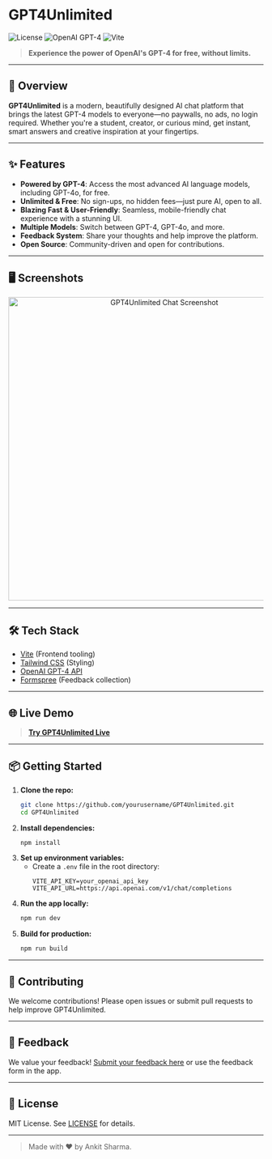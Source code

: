 # GPT4Unlimited

![License](https://img.shields.io/badge/license-MIT-blue.svg)
![OpenAI GPT-4](https://img.shields.io/badge/Powered%20by-GPT--4-blueviolet)
![Vite](https://img.shields.io/badge/Built%20with-Vite-646cff)

> **Experience the power of OpenAI's GPT-4 for free, without limits.**

---

## 🚀 Overview
**GPT4Unlimited** is a modern, beautifully designed AI chat platform that brings the latest GPT-4 models to everyone—no paywalls, no ads, no login required. Whether you're a student, creator, or curious mind, get instant, smart answers and creative inspiration at your fingertips.

---

## ✨ Features
- **Powered by GPT-4**: Access the most advanced AI language models, including GPT-4o, for free.
- **Unlimited & Free**: No sign-ups, no hidden fees—just pure AI, open to all.
- **Blazing Fast & User-Friendly**: Seamless, mobile-friendly chat experience with a stunning UI.
- **Multiple Models**: Switch between GPT-4, GPT-4o, and more.
- **Feedback System**: Share your thoughts and help improve the platform.
- **Open Source**: Community-driven and open for contributions.

---

## 🖥️ Screenshots
<!-- Add screenshots of your app here -->
<p align="center">
  <img src="./screenshots/demo1.png" alt="GPT4Unlimited Chat Screenshot" width="600"/>
</p>

---

## 🛠️ Tech Stack
- [Vite](https://vitejs.dev/) (Frontend tooling)
- [Tailwind CSS](https://tailwindcss.com/) (Styling)
- [OpenAI GPT-4 API](https://platform.openai.com/docs/models/gpt-4)
- [Formspree](https://formspree.io/) (Feedback collection)

---

## 🌐 Live Demo
> **[Try GPT4Unlimited Live](https://gpt-4-unlimited.vercel.app/)**  
 

---

## 📦 Getting Started

1. **Clone the repo:**
   ```bash
   git clone https://github.com/yourusername/GPT4Unlimited.git
   cd GPT4Unlimited
   ```
2. **Install dependencies:**
   ```bash
   npm install
   ```
3. **Set up environment variables:**
   - Create a `.env` file in the root directory:
     ```env
     VITE_API_KEY=your_openai_api_key
     VITE_API_URL=https://api.openai.com/v1/chat/completions
     ```
4. **Run the app locally:**
   ```bash
   npm run dev
   ```
5. **Build for production:**
   ```bash
   npm run build
   ```

---

## 🤝 Contributing
We welcome contributions! Please open issues or submit pull requests to help improve GPT4Unlimited.

---

## 📝 Feedback
We value your feedback! [Submit your feedback here](https://formspree.io/f/xkgrypzw) or use the feedback form in the app.

---

## 📄 License
MIT License. See [LICENSE](LICENSE) for details.

---

 
 

> Made with ❤️ by Ankit Sharma. 
